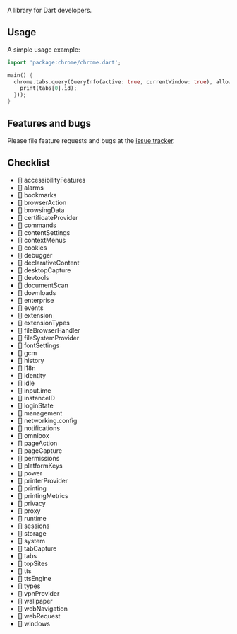 A library for Dart developers.

## Usage

A simple usage example:

```dart
import 'package:chrome/chrome.dart';

main() {
  chrome.tabs.query(QueryInfo(active: true, currentWindow: true), allowInterop((tabs) {
    print(tabs[0].id);
  }));
}
```

## Features and bugs

Please file feature requests and bugs at the [issue tracker][tracker].

[tracker]: http://example.com/issues/replaceme

## Checklist

- [] accessibilityFeatures
- [] alarms
- [] bookmarks
- [] browserAction
- [] browsingData
- [] certificateProvider
- [] commands
- [] contentSettings
- [] contextMenus
- [] cookies
- [] debugger
- [] declarativeContent
- [] desktopCapture
- [] devtools
- [] documentScan
- [] downloads
- [] enterprise
- [] events
- [] extension
- [] extensionTypes
- [] fileBrowserHandler
- [] fileSystemProvider
- [] fontSettings
- [] gcm
- [] history
- [] i18n
- [] identity
- [] idle
- [] input.ime
- [] instanceID
- [] loginState
- [] management
- [] networking.config
- [] notifications
- [] omnibox
- [] pageAction
- [] pageCapture
- [] permissions
- [] platformKeys
- [] power
- [] printerProvider
- [] printing
- [] printingMetrics
- [] privacy
- [] proxy
- [] runtime
- [] sessions
- [] storage
- [] system
- [] tabCapture
- [] tabs
- [] topSites
- [] tts
- [] ttsEngine
- [] types
- [] vpnProvider
- [] wallpaper
- [] webNavigation
- [] webRequest
- [] windows
